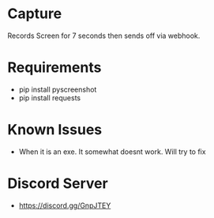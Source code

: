 # Capture
Records Screen for 7 seconds then sends off via webhook.

# Requirements
- pip install pyscreenshot
- pip install requests

# Known Issues
- When it is an exe. It somewhat doesnt work. Will try to fix

# Discord Server
- https://discord.gg/GnpJTEY
